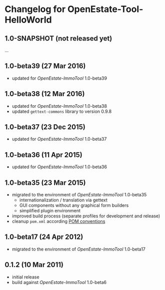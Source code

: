 Changelog for OpenEstate-Tool-HelloWorld
========================================


1.0-SNAPSHOT (not released yet)
-------------------------------

...


1.0-beta39 (27 Mar 2016)
------------------------

-   updated for *OpenEstate-ImmoTool* 1.0-beta39


1.0-beta38 (12 Mar 2016)
------------------------

-   updated for *OpenEstate-ImmoTool* 1.0-beta38
-   updated `gettext-commons` library to version 0.9.8


1.0-beta37 (23 Dec 2015)
------------------------

-   updated for *OpenEstate-ImmoTool* 1.0-beta37


1.0-beta36 (11 Apr 2015)
------------------------

-   updated for *OpenEstate-ImmoTool* 1.0-beta36


1.0-beta35 (23 Mar 2015)
------------------------

-   migrated to the environment of *OpenEstate-ImmoTool* 1.0-beta35
    -   internationalization / translation via gettext
    -   GUI components without any graphical form builders
    -   simplified plugin environment
-   improved build process (separate profiles for development and release)
-   cleanup `pom.xml` according [POM conventions](http://maven.apache.org/developers/conventions/code.html#POM_Code_Convention)


1.0-beta17 (24 Apr 2012)
------------------------

-   migrated to the environment of *OpenEstate-ImmoTool* 1.0-beta17


0.1.2 (10 Mar 2011)
-------------------

-   initial release
-   build against *OpenEstate-ImmoTool* 1.0-beta6
